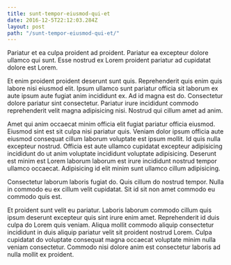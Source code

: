 ```yaml
---
title: sunt-tempor-eiusmod-qui-et
date: 2016-12-5T22:12:03.284Z
layout: post
path: "/sunt-tempor-eiusmod-qui-et/"
---
```


Pariatur et ea culpa proident ad proident. Pariatur ea excepteur dolore ullamco qui sunt. Esse nostrud ex Lorem proident pariatur ad cupidatat dolore est Lorem.

Et enim proident proident deserunt sunt quis. Reprehenderit quis enim quis labore nisi eiusmod elit. Ipsum ullamco sunt pariatur officia sit laborum ex aute ipsum aute fugiat anim incididunt ex. Ad id magna est do. Consectetur dolore pariatur sint consectetur. Pariatur irure incididunt commodo reprehenderit velit magna adipisicing nisi. Nostrud qui cillum amet ad anim.

Amet qui anim occaecat minim officia elit fugiat pariatur officia eiusmod. Eiusmod sint est sit culpa nisi pariatur quis. Veniam dolor ipsum officia aute eiusmod consequat cillum laborum voluptate est ipsum mollit. Id quis nulla excepteur nostrud. Officia est aute ullamco cupidatat excepteur adipisicing incididunt do ut anim voluptate incididunt voluptate adipisicing. Deserunt est minim est Lorem laborum laborum est irure incididunt nostrud tempor ullamco occaecat. Adipisicing id elit minim sunt ullamco cillum adipisicing.

Consectetur laborum laboris fugiat do. Quis cillum do nostrud tempor. Nulla in commodo eu ex cillum velit cupidatat. Sit id sit non amet commodo eu commodo quis est.

Et proident sunt velit eu pariatur. Laboris laborum commodo cillum quis ipsum deserunt excepteur quis sint irure enim amet. Reprehenderit id duis culpa do Lorem quis veniam. Aliqua mollit commodo aliquip consectetur incididunt in duis aliquip pariatur velit sit proident nostrud Lorem. Culpa cupidatat do voluptate consequat magna occaecat voluptate minim nulla veniam consectetur. Commodo nisi dolore anim est consectetur laboris ad nulla mollit ex proident.